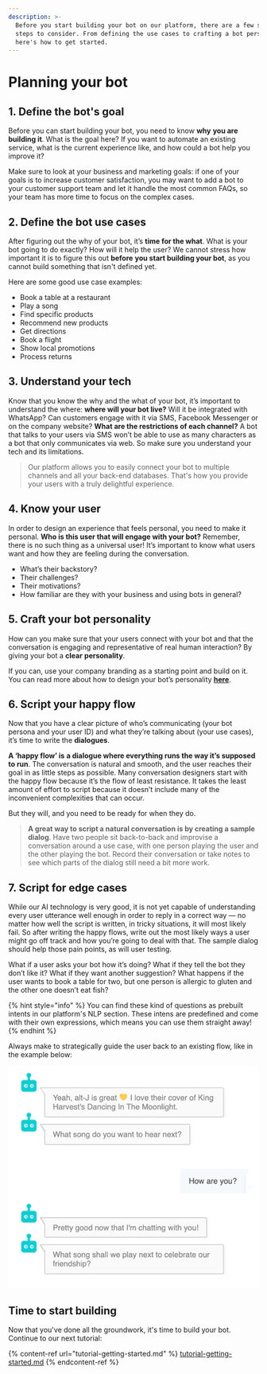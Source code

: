 ```yaml
---
description: >-
  Before you start building your bot on our platform, there are a few strategic
  steps to consider. From defining the use cases to crafting a bot personality –
  here's how to get started.
---
```


# Planning your bot

## **1. Define the bot's goal** <a href="#6f63" id="6f63"></a>

Before you can start building your bot, you need to know **why** **you are building it**. What is the goal here? If you want to automate an existing service, what is the current experience like, and how could a bot help you improve it?&#x20;

Make sure to look at your business and marketing goals: if one of your goals is to increase customer satisfaction, you may want to add a bot to your customer support team and let it handle the most common FAQs, so your team has more time to focus on the complex cases.

## 2. Define the bot use cases <a href="#9f38" id="9f38"></a>

After figuring out the why of your bot, it’s **time for the what**. What is your bot going to do exactly? How will it help the user? We cannot stress how important it is to figure this out **before** **you start building your bot**, as you cannot build something that isn't defined yet.

Here are some good use case examples:

* Book a table at a restaurant
* Play a song
* Find specific products
* Recommend new products
* Get directions&#x20;
* Book a flight
* Show local promotions
* Process returns

## 3. Understand your tech <a href="#d127" id="d127"></a>

Know that you know the why and the what of your bot, it’s important to understand the where: **where will your bot live?** Will it be integrated with WhatsApp? Can customers engage with it via SMS, Facebook Messenger or on the company website? **What are the restrictions of each channel?** A bot that talks to your users via SMS won’t be able to use as many characters as a bot that only communicates via web. So make sure you understand your tech and its limitations.

> Our platform allows you to easily connect your bot to multiple channels and all your back-end databases. That's how you provide your users with a truly delightful experience.

## 4. Know your user <a href="#948d" id="948d"></a>

In order to design an experience that feels personal, you need to make it personal. **Who is this user that will engage with your bot?** Remember, there is no such thing as a universal user! It’s important to know what users want and how they are feeling during the conversation.&#x20;

* What’s their backstory?&#x20;
* Their challenges?&#x20;
* Their motivations?&#x20;
* How familiar are they with your business and using bots in general?&#x20;

## 5. Craft your bot personality <a href="#eb7b" id="eb7b"></a>

How can you make sure that your users connect with your bot and that the conversation is engaging and representative of real human interaction? By giving your bot a **clear** **personality**.

If you can, use your company branding as a starting point and build on it. You can read more about how to design your bot’s personality [**here**](https://chatbotslife.com/how-to-design-your-chatbots-personality-free-download-dd9eeccffbb9).

## 6. Script your happy flow <a href="#d5fb" id="d5fb"></a>

Now that you have a clear picture of who’s communicating (your bot persona and your user ID) and what they’re talking about (your use cases), it’s time to write the **dialogues**.

**A ‘happy flow’ is** **a dialogue where everything runs the way it’s supposed to run**. The conversation is natural and smooth, and the user reaches their goal in as little steps as possible. Many conversation designers start with the happy flow because it’s the flow of least resistance. It takes the least amount of effort to script because it doesn’t include many of the inconvenient complexities that can occur.

But they will, and you need to be ready for when they do.

> **A great way to script a natural conversation is by creating a sample dialog**. Have two people sit back-to-back and improvise a conversation around a use case, with one person playing the user and the other playing the bot. Record their conversation or take notes to see which parts of the dialog still need a bit more work.

## 7. Script for edge cases <a href="#06e9" id="06e9"></a>

While our AI technology is very good, it is not yet capable of understanding every user utterance well enough in order to reply in a correct way — no matter how well the script is written, in tricky situations, it will most likely fail. So after writing the happy flows, write out the most likely ways a user might go off track and how you’re going to deal with that. The sample dialog should help those pain points, as will user testing.

What if a user asks your bot how it’s doing? What if they tell the bot they don’t like it? What if they want another suggestion? What happens if the user wants to book a table for two, but one person is allergic to gluten and the other one doesn’t eat fish?&#x20;

{% hint style="info" %}
You can find these kind of questions as prebuilt intents in our platform's NLP section. These intens are predefined and come with their own expressions, which means you can use them straight away!
{% endhint %}

Always make to strategically guide the user back to an existing flow, like in the example below:

![A good answer to an out-of-scope question that puts the user back on track](<../.gitbook/assets/image (343).png>)

## Time to start building

Now that you've done all the groundwork, it's time to build your bot. Continue to our next tutorial:

{% content-ref url="tutorial-getting-started.md" %}
[tutorial-getting-started.md](tutorial-getting-started.md)
{% endcontent-ref %}

